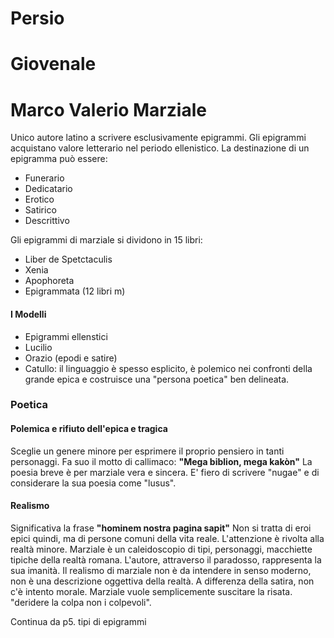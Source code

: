 # Persio
# Giovenale
# Marco Valerio Marziale
Unico autore latino a scrivere esclusivamente epigrammi.
Gli epigrammi acquistano valore letterario nel periodo ellenistico. La destinazione di un epigramma può essere:
- Funerario
- Dedicatario
- Erotico
- Satirico
- Descrittivo

Gli epigrammi di marziale si dividono in 15 libri:
- Liber de Spetctaculis
- Xenia
- Apophoreta
- Epigrammata (12 libri m)

#### I Modelli
- Epigrammi ellenstici
- Lucilio
- Orazio (epodi e satire)
- Catullo: il linguaggio è spesso esplicito, è polemico nei confronti della grande epica e costruisce una "persona poetica" ben delineata.

### Poetica
#### Polemica e rifiuto dell'epica e tragica
Sceglie un genere minore per esprimere il proprio pensiero in tanti personaggi.
Fa suo il motto di callimaco: **"Mega biblion, mega kakòn"**
La poesia breve è per marziale vera e sincera. E' fiero di scrivere "nugae" e di considerare la sua poesia come "lusus".

#### Realismo
Significativa la frase **"hominem nostra pagina sapit"**
Non si tratta di eroi epici quindi, ma di persone comuni della vita reale. L'attenzione è rivolta alla realtà minore. Marziale è un caleidoscopio di tipi, personaggi, macchiette tipiche della realtà romana. L'autore, attraverso il paradosso, rappresenta la sua imanità.
Il realismo di marziale non è da intendere in senso moderno, non è una descrizione oggettiva della realtà. A differenza della satira, non c'è intento morale. Marziale vuole semplicemente suscitare la risata. "deridere la colpa non i colpevoli".

Continua da p5. tipi di epigrammi